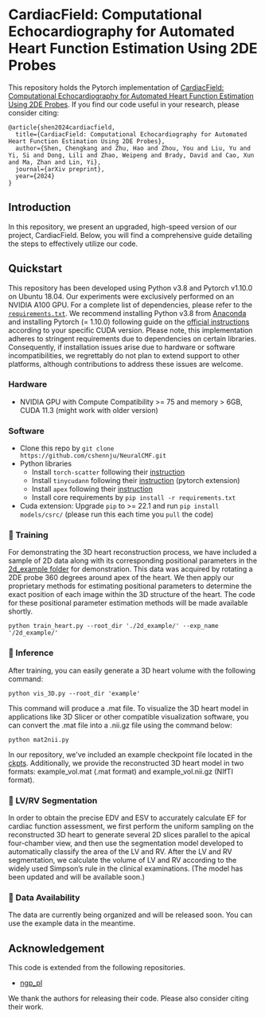 # CardiacField: Computational Echocardiography for Automated Heart Function Estimation Using 2DE Probes

This repository holds the Pytorch implementation of [CardiacField: Computational Echocardiography for Automated Heart Function Estimation Using 2DE Probes](https://njuvision.github.io/CardiacField/). If you find our code useful in your research, please consider citing:

```
@article{shen2024cardiacfield,
  title={CardiacField: Computational Echocardiography for Automated Heart Function Estimation Using 2DE Probes},
  author={Shen, Chengkang and Zhu, Hao and Zhou, You and Liu, Yu and Yi, Si and Dong, Lili and Zhao, Weipeng and Brady, David and Cao, Xun and Ma, Zhan and Lin, Yi},
  journal={arXiv preprint},
  year={2024}
}
```

## Introduction
In this repository, we present an upgraded, high-speed version of our project, CardiacField. Below, you will find a comprehensive guide detailing the steps to effectively utilize our code.

## Quickstart
This repository has been developed using Python v3.8 and Pytorch v1.10.0 on Ubuntu 18.04. Our experiments were exclusively performed on an NVIDIA A100 GPU. For a complete list of dependencies, please refer to the [`requirements.txt`](requirements.txt). We recommend installing Python v3.8 from [Anaconda](https://www.anaconda.com/) and installing Pytorch (= 1.10.0) following guide on the [official instructions](https://pytorch.org/) according to your specific CUDA version. Please note, this implementation adheres to stringent requirements due to dependencies on certain libraries. Consequently, if installation issues arise due to hardware or software incompatibilities, we regrettably do not plan to extend support to other platforms, although contributions to address these issues are welcome.
### Hardware
* NVIDIA GPU with Compute Compatibility >= 75 and memory > 6GB, CUDA 11.3 (might work with older version)

### Software
* Clone this repo by `git clone https://github.com/cshennju/NeuralCMF.git`
* Python libraries
    * Install `torch-scatter` following their [instruction](https://github.com/rusty1s/pytorch_scatter#installation)
    * Install `tinycudann` following their [instruction](https://github.com/NVlabs/tiny-cuda-nn#pytorch-extension) (pytorch extension)
    * Install `apex` following their [instruction](https://github.com/NVIDIA/apex#linux)
    * Install core requirements by `pip install -r requirements.txt`
* Cuda extension: Upgrade `pip` to >= 22.1 and run `pip install models/csrc/` (please run this each time you `pull` the code)

### :key: Training
For demonstrating the 3D heart reconstruction process, we have included a sample of 2D data along with its corresponding positional parameters in the [2d_example folder](2d_example) for demonstration. This data was acquired by rotating a 2DE probe 360 degrees around apex of the heart. We then apply our proprietary methods for estimating positional parameters to determine the exact position of each image within the 3D structure of the heart. The code for these positional parameter estimation methods will be made available shortly.

```
python train_heart.py --root_dir './2d_example/' --exp_name '/2d_example/'
```

### :key: Inference
After training, you can easily generate a 3D heart volume with the following command:
```
python vis_3D.py --root_dir 'example'
```
This command will produce a .mat file. To visualize the 3D heart model in applications like 3D Slicer or other compatible visualization software, you can convert the .mat file into a .nii.gz file using the command below:
```
python mat2nii.py
```
In our repository, we've included an example checkpoint file located in the [ckpts](folder). Additionally, we provide the reconstructed 3D heart model in two formats: example_vol.mat (.mat format) and example_vol.nii.gz (NIfTI format).

### :key: LV/RV Segmentation
In order to obtain the precise EDV and ESV to accurately calculate EF for cardiac function assessment, we first perform the uniform sampling on the reconstructed 3D heart to generate several 2D slices parallel to the apical four-chamber view, and then use the segmentation model developed  to automatically classify the area of the LV and RV. After the LV and RV segmentation, we calculate the volume of LV and RV according to the widely used Simpson’s rule in the clinical examinations. (The model has been updated and will be available soon.)

### :key: Data Availability
The data are currently being organized and will be released soon. You can use the example data in the meantime.

## Acknowledgement
This code is extended from the following repositories.
- [ngp_pl](https://github.com/kwea123/ngp_pl)

We thank the authors for releasing their code. Please also consider citing their work.